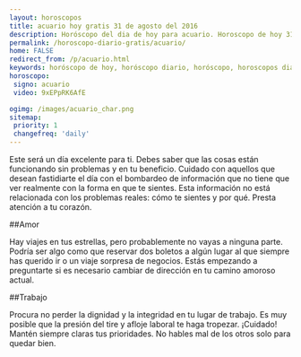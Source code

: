 ```yaml
---
layout: horoscopos
title: acuario hoy gratis 31 de agosto del 2016 
description: Horóscopo del dia de hoy para acuario. Horoscopo de hoy 31 de agosto del 2016. Las predicciones de amor, trabajo, vida personal gratis.
permalink: /horoscopo-diario-gratis/acuario/
home: FALSE
redirect_from: /p/acuario.html
keywords: horóscopo de hoy, horóscopo diario, horóscopo, horoscopos diarios gratis del dia de hoy, horóscopo diario gratis,horóscopo 2016, horóscopo esperanza gracia, horoscopo acuario hoy, horoscop, horóscopos gratis, horoscopo acuario, horoscopo acuario 2016, Tarot, Astrologia, Zodíaco, acuario, horoscopo gratis
horoscopo:
 signo: acuario
 video: 9xEPpRK6AfE

ogimg: /images/acuario_char.png
sitemap:
 priority: 1
 changefreq: 'daily'
---
```



Este será un día excelente para ti. Debes saber que las cosas están funcionando sin problemas y en tu beneficio. Cuidado con aquellos que desean fastidiarte el día con el bombardeo de información que no tiene que ver realmente con la forma en que te sientes. Esta información no está relacionada con los problemas reales: cómo te sientes y por qué. Presta atención a tu corazón.

##Amor

Hay viajes en tus estrellas, pero probablemente no vayas a ninguna parte. Podría ser algo como que reservar dos boletos a algún lugar al que siempre has querido ir o un viaje sorpresa de negocios. Estás empezando a preguntarte si es necesario cambiar de dirección en tu camino amoroso actual.

##Trabajo

Procura no perder la dignidad y la integridad en tu lugar de trabajo. Es muy posible que la presión del tire y afloje laboral te haga tropezar. ¡Cuidado! Mantén siempre claras tus prioridades. No hables mal de los otros solo para quedar bien.